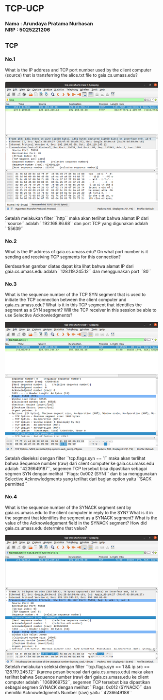 # TCP-UCP

<h3>Nama : Arundaya Pratama Nurhasan
<br>
NRP  : 5025221206</h3>

## TCP
### No.1
<p>What is the IP address and TCP port number used by the client computer (source) that is transferring the alice.txt file to gaia.cs.umass.edu?</p>
<img src="img/tcp1.png" alt="">
<p>Setelah melakukan filter ``http`` maka akan terlihat bahwa alamat IP dari ``source`` adalah ``192.168.86.68`` dan port TCP yang digunakan adalah ``55639``</p>

### No.2
<p>What is the IP address of gaia.cs.umass.edu? On what port number is it sending and receiving TCP segments for this connection?</p>
Berdasarkan gambar diatas dapat kita lihat bahwa alamat IP dari gaia.cs.umass.edu adalah ``128.119.245.12`` dan menggunakan port ``80``

### No.3
<p>What is the sequence number of the TCP SYN segment that is used to initiate the TCP connection between the client computer and gaia.cs.umass.edu? What is it in this TCP segment that identifies the segment as a SYN segment? Will the TCP receiver in this session be able to use Selective Acknowledgments?</p>
<img src="img/tcp2.png" alt="">
<p>Setelah diseleksi dengan filter ``tcp.flags.syn == 1`` maka akan terlihat bahwa Sequence number (raw) dari client computer ke gaia.cs.umass.edu adalah ``4236649187``, segemen TCP tersebut bisa dipastikan sebagai segmen SYN dengan melihat ``Flags: 0x002 (SYN)`` dan bisa menggunakan Selective Acknowledgments yang terlihat dari bagian option yaitu ``SACK permitted``</p>

### No.4
<p>What is the sequence number of the SYNACK segment sent by gaia.cs.umass.edu to the client computer in reply to the SYN? What is it in the segment that identifies the segment as a SYNACK segment? What is the value of the Acknowledgement field in the SYNACK segment? How did gaia.cs.umass.edu determine that value?</p>
<img src="img/tcp3.png" alt="">
<br>
Setelah melakukan seleksi dengan filter ``tcp.flags.syn == 1 && ip.src == 128.119.245.12`` (karena pesan berasal dari gaia.cs.umass.edu) maka akan terlihat bahwa Sequence number (raw) dari gaia.cs.umass.edu ke client computer adalah ``1068969752``, segemen TCP tersebut bisa dipastikan sebagai segmen SYNACK dengan melihat ``Flags: 0x012 (SYNACK)`` dan memiliki Acknowledgments Number (raw) yaitu ``4236649188``



